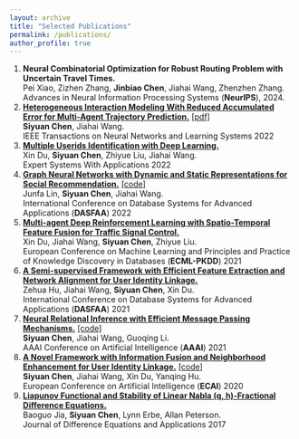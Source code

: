 ```yaml
---
layout: archive
title: "Selected Publications"
permalink: /publications/
author_profile: true
---
```


1. **Neural Combinatorial Optimization for Robust Routing Problem with Uncertain Travel Times.** <br> Pei Xiao, Zizhen Zhang, **Jinbiao Chen**, Jiahai Wang, Zhenzhen Zhang. <br> Advances in Neural Information Processing Systems (**NeurIPS**), 2024.
2. [**Heterogeneous Interaction Modeling With Reduced Accumulated Error for Multi-Agent Trajectory Prediction.**](https://doi.org/10.1109/TNNLS.2022.3224007) [[pdf]](../files/TNNLS2022_HIMRAE.pdf) <br> **Siyuan Chen**, Jiahai Wang. <br> IEEE Transactions on Neural Networks and Learning Systems 2022
3. [**Multiple Userids Identification with Deep Learning.**](https://www.sciencedirect.com/science/article/pii/S0957417422011678) <br> Xin Du, **Siyuan Chen**, Zhiyue Liu, Jiahai Wang. <br> Expert Systems With Applications 2022
4. [**Graph Neural Networks with Dynamic and Static Representations for Social Recommendation.**](https://arxiv.org/abs/2201.10751v2) [[code]](https://github.com/ljf012/GNN-DSR) <br> Junfa Lin, **Siyuan Chen**, Jiahai Wang. <br> International Conference on Database Systems for Advanced Applications (**DASFAA**) 2022
5. [**Multi-agent Deep Reinforcement Learning with Spatio-Temporal Feature Fusion for Traffic Signal Control.**](https://link.springer.com/chapter/10.1007/978-3-030-86514-6_29) <br> Xin Du, Jiahai Wang, **Siyuan Chen**, Zhiyue Liu. <br> European Conference on Machine Learning and Principles and Practice of Knowledge Discovery in Databases (**ECML-PKDD**) 2021
6. [**A Semi-supervised Framework with Efficient Feature Extraction and Network Alignment for User Identity Linkage.**](https://link.springer.com/chapter/10.1007/978-3-030-73197-7_46) <br> Zehua Hu, Jiahai Wang, **Siyuan Chen**, Xin Du. <br> International Conference on Database Systems for Advanced Applications (**DASFAA**) 2021
7. [**Neural Relational Inference with Efficient Message Passing Mechanisms.**](https://arxiv.org/abs/2101.09486) [[code]](https://github.com/hilbert9221/NRI-MPM) <br> **Siyuan Chen**, Jiahai Wang, Guoqing Li. <br> AAAI Conference on Artificial Intelligence (**AAAI**) 2021
8. [**A Novel Framework with Information Fusion and Neighborhood Enhancement for User Identity Linkage.**](https://arxiv.org/abs/2003.07122) [[code]](https://github.com/hilbert9221/INFUNE) <br> **Siyuan Chen**, Jiahai Wang, Xin Du, Yanqing Hu. <br> European Conference on Artificial Intelligence (**ECAI**) 2020
9.  [**Liapunov Functional and Stability of Linear Nabla (q, h)-Fractional Difference Equations.**](https://www.researchgate.net/publication/320261631_Liapunov_functional_and_stability_of_linear_nabla_q_h_-fractional_difference_equations?_sg%5B0%5D=z0cVMu4H76UO-DV-eBb1QOkU1__bfepR1DcTF8A6hKzhuf0N6JSaOsDCvLWoM3vIZshwi4pc3QrOUr8qsargXKC1I_oOTsfAG6YqTc3q.mtdiTFtgjxtLIrCDvfUF5g7MHbT9mBqlRw5S19CEA2qKefWt7EZEG2_6l71Kj48ivScg1xMvrLFLQxrbGrvYRA) <br> Baoguo Jia, **Siyuan Chen**, Lynn Erbe, Allan Peterson. <br> Journal of Difference Equations and Applications 2017
